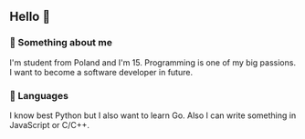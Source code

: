 ## Hello 👋

### 🐪 Something about me
I'm student from Poland and I'm 15. Programming is one of my big passions. I want to become a software developer in future.

### 🐍 Languages
I know best Python but I also want to learn Go. Also I can write something in JavaScript or C/C++.
